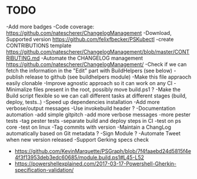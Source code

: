 # TODO
-Add more badges
   -Code coverage:
        https://github.com/natescherer/ChangelogManagement
   -Download, Supported version
        https://github.com/felixfbecker/PSKubectl
-create CONTRIBUTIONS template
    https://github.com/natescherer/ChangelogManagement/blob/master/CONTRIBUTING.md
-Automate the CHANGELOG management
    https://github.com/natescherer/ChangelogManagement/
-Check if we can fetch the information in the "Edit" part with BuildHelpers (see below)
-publish release to github (see buildhelpers module)
-Make this file appraoch easily clonable
-Improve agnostic approach so it can work on any CI
-Minimalize files present in the root, possibly move build.ps1 ?
-Make the Build script flexible so we can call different tasks at different stages (build, deploy, tests..)
-Speed up dependencies installation
-Add more verbose/output messages
-Use invokebuild header ?
-Documentation automation
-add simple gitpitch
-add more verbose messages
-more pester tests
-tag pester tests
-separate build and deploy steps in CI
-test on ps core
-test on linux
-Tag commits with version
-Maintain a ChangLog automatically based on Git metadata ?
-Sign Module ?
-Automate Tweet when new version released
-Support Gerking specs check
   * https://github.com/KevinMarquette/PSGraph/blob/7f4faaebd24d5815f4e4f3f13953deb3edc60685/module.build.ps1#L45-L52
   * https://powershellexplained.com/2017-03-17-Powershell-Gherkin-specification-validation/
